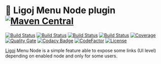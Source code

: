 # :link: Ligoj Menu Node plugin [![Maven Central](https://maven-badges.herokuapp.com/maven-central/org.ligoj.plugin/plugin-menu-node/badge.svg)](https://maven-badges.herokuapp.com/maven-central/org.ligoj.plugin/plugin-menu-node)

[![Build Status](https://travis-ci.org/ligoj/plugin-menu-node.svg?branch=master)](https://travis-ci.org/ligoj/plugin-menu-node)
[![Build Status](https://circleci.com/gh/ligoj/plugin-menu-node.svg?style=svg)](https://circleci.com/gh/ligoj/plugin-menu-node)
[![Build Status](https://semaphoreci.com/api/v1/ligoj/plugin-menu-node/branches/master/shields_badge.svg)](https://semaphoreci.com/ligoj/plugin-menu-node)
[![Build Status](https://ci.appveyor.com/api/projects/status/a49ohpvqi19tn7j1/branch/master?svg=true)](https://ci.appveyor.com/project/ligoj/plugin-menu-node/branch/master)
[![Coverage](https://sonarcloud.io/api/project_badges/measure?project=org.ligoj.plugin%3Aplugin-menu-node&metric=coverage)](https://sonarcloud.io/dashboard?id=org.ligoj.plugin%3Aplugin-menu-node)
[![Quality Gate](https://sonarcloud.io/api/project_badges/measure?metric=alert_status&project=org.ligoj.plugin:plugin-menu-node)](https://sonarcloud.io/dashboard/index/org.ligoj.plugin:plugin-menu-node)
[![Codacy Badge](https://api.codacy.com/project/badge/Grade/f1b27330707b49c280c8dc7fcd64dc35)](https://www.codacy.com/gh/ligoj/plugin-menu-node?utm_source=github.com&amp;utm_medium=referral&amp;utm_content=ligoj/plugin-menu-node&amp;utm_campaign=Badge_Grade)
[![CodeFactor](https://www.codefactor.io/repository/github/ligoj/plugin-menu-node/badge)](https://www.codefactor.io/repository/github/ligoj/plugin-menu-node)
[![License](http://img.shields.io/:license-mit-blue.svg)](http://fabdouglas.mit-license.org/)

[Ligoj](https://github.com/ligoj/ligoj) Menu Node is a simple feature able to expose some links (UI level) depending on enabled node and only for some users.